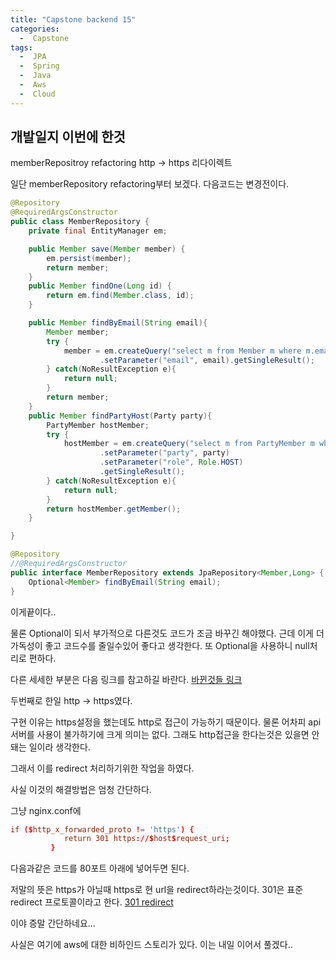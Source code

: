 ```yaml
---
title: "Capstone backend 15"
categories:
  -  Capstone
tags:
  -  JPA
  -  Spring
  -  Java
  -  Aws
  -  Cloud
---
```

개발일지 이번에 한것
------
memberRepositroy refactoring
http -> https 리다이렉트

일단 memberRepository refactoring부터 보겠다.
다음코드는 변경전이다.

```java
@Repository
@RequiredArgsConstructor
public class MemberRepository {
    private final EntityManager em;

    public Member save(Member member) {
        em.persist(member);
        return member;
    }
    public Member findOne(Long id) {
        return em.find(Member.class, id);
    }

    public Member findByEmail(String email){
        Member member;
        try {
            member = em.createQuery("select m from Member m where m.email=:email", Member.class)
                    .setParameter("email", email).getSingleResult();
        } catch(NoResultException e){
            return null;
        }
        return member;
    }
    public Member findPartyHost(Party party){
        PartyMember hostMember;
        try {
            hostMember = em.createQuery("select m from PartyMember m where m.party=:party and m.role=:role", PartyMember.class)
                    .setParameter("party", party)
                    .setParameter("role", Role.HOST)
                    .getSingleResult();
        } catch(NoResultException e){
            return null;
        }
        return hostMember.getMember();
    }

}
```

```java
@Repository
//@RequiredArgsConstructor
public interface MemberRepository extends JpaRepository<Member,Long> {
    Optional<Member> findByEmail(String email);
}
```
이게끝이다..

물론 Optional이 되서 부가적으로 다른것도 코드가 조금 바꾸긴 해야했다. 근데 이게 더 가독성이 좋고
코드수를 줄일수있어 좋다고 생각한다. 또 Optional을 사용하니 null처리로 편하다.

다른 세세한 부분은 다음 링크를 참고하길 바란다. [바뀐것들 링크](https://github.com/ran-3roads/Capstone-SportsMate/commit/7b5d598f9b4f0c077b8977d1b535323b1314de0e)

두번째로 한일 http -> https였다. 

구현 이유는 https설정을 했는데도 http로 접근이 가능하기 때문이다. 물론 어차피 api서버를 사용이 불가하기에 크게 의미는 없다. 그래도 http접근을 한다는것은 있을면 안돼는 일이라 생각한다.

그래서 이를 redirect 처리하기위한 작업을 하였다.

사실 이것의 해결방법은 엄청 간단하다.

그냥 nginx.conf에 

```conf
if ($http_x_forwarded_proto != 'https') {
            return 301 https://$host$request_uri;
         }
```
다음과같은 코드를 80포트 아래에 넣어두면 된다.

저말의 뜻은 https가 아닐때 https로 현 url을 redirect하라는것이다.
301은 표준 redirect 프로토콜이라고 한다.
[301 redirect](https://help.naver.com/support/contents/contents.help?serviceNo=14882&categoryNo=15447&from=alias)

이야 증말 간단하네요...

사실은 여기에 aws에 대한 비하인드 스토리가 있다. 이는 내일 이어서 풀겠다..